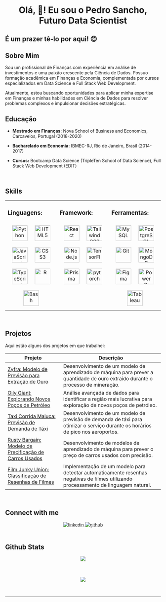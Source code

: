 # <div align="center">Olá, 👋! Eu sou o Pedro Sancho, Futuro Data Scientist</div>  
  

## É um prazer tê-lo por aqui! 😊  

 
## Sobre Mim

Sou um profissional de Finanças com experiência em análise de investimentos e uma paixão crescente pela Ciência de Dados. Possuo formação acadêmica em Finanças e Economia, complementada por cursos especializados em Data Science e Full Stack Web Development.

Atualmente, estou buscando oportunidades para aplicar minha expertise em Finanças e minhas habilidades em Ciência de Dados para resolver problemas complexos e impulsionar decisões estratégicas.

## Educação

- **Mestrado em Finanças:** Nova School of Business and Economics, Carcavelos, Portugal (2018-2020)
  
- **Bacharelado em Economia:** IBMEC-RJ, Rio de Janeiro, Brasil (2014-2017)

- **Cursos:** Bootcamp Data Science (TripleTen School of Data Science), Full Stack Web Development (EDIT)
  
<br/>  


## Skills  
<table><tr><td valign="top" width="33%">



### Linguagens:  
<div align="center">  
<a href="https://www.python.org/" target="_blank"><img style="margin: 10px" src="https://profilinator.rishav.dev/skills-assets/python-original.svg" alt="Python" height="50" /></a>  
<a href="https://en.wikipedia.org/wiki/HTML5" target="_blank"><img style="margin: 10px" src="https://profilinator.rishav.dev/skills-assets/html5-original-wordmark.svg" alt="HTML5" height="50" /></a>  
<a href="https://www.javascript.com/" target="_blank"><img style="margin: 10px" src="https://profilinator.rishav.dev/skills-assets/javascript-original.svg" alt="JavaScript" height="50" /></a>  
<a href="https://www.w3schools.com/css/" target="_blank"><img style="margin: 10px" src="https://profilinator.rishav.dev/skills-assets/css3-original-wordmark.svg" alt="CSS3" height="50" /></a>  
<a href="https://www.typescriptlang.org/" target="_blank"><img style="margin: 10px" src="https://profilinator.rishav.dev/skills-assets/typescript-original.svg" alt="TypeScript" height="50" /></a>  
<a href="https://www.r-project.org/" target="_blank"><img style="margin: 10px" src="https://profilinator.rishav.dev/skills-assets/r.svg" alt="R" height="50" /></a>  
<a href="https://www.gnu.org/software/bash/" target="_blank"><img style="margin: 10px" src="https://profilinator.rishav.dev/skills-assets/gnu_bash-icon.svg" alt="Bash" height="50" /></a>  
</div>

</td><td valign="top" width="33%">



### Framework:  
<div align="center">  
<a href="https://reactjs.org/" target="_blank"><img style="margin: 10px" src="https://profilinator.rishav.dev/skills-assets/react-original-wordmark.svg" alt="React" height="50" /></a>  
<a href="https://www.tailwindcss.com/" target="_blank"><img style="margin: 10px" src="https://profilinator.rishav.dev/skills-assets/tailwindcss.svg" alt="Tailwind CSS" height="50" /></a>  
<a href="https://nodejs.org/" target="_blank"><img style="margin: 10px" src="https://profilinator.rishav.dev/skills-assets/nodejs-original-wordmark.svg" alt="Node.js" height="50" /></a>  
<a href="https://www.tensorflow.org/" target="_blank"><img style="margin: 10px" src="https://profilinator.rishav.dev/skills-assets/tensorflow-icon.svg" alt="TensorFlow" height="50" /></a>  
<a href="https://www.prisma.io/" target="_blank"><img style="margin: 10px" src="https://profilinator.rishav.dev/skills-assets/prisma.png" alt="Prisma" height="50" /></a>  
<a href="https://pytorch.org/" target="_blank"><img style="margin: 10px" src="https://profilinator.rishav.dev/skills-assets/pytorch-icon.svg" alt="pytorch" height="50" /></a>  
</div>

</td><td valign="top" width="33%">



### Ferramentas:  
<div align="center">  
<a href="https://www.mysql.com/" target="_blank"><img style="margin: 10px" src="https://profilinator.rishav.dev/skills-assets/mysql-original-wordmark.svg" alt="MySQL" height="50" /></a>  
<a href="https://www.postgresql.org/" target="_blank"><img style="margin: 10px" src="https://profilinator.rishav.dev/skills-assets/postgresql-original-wordmark.svg" alt="PostgreSQL" height="50" /></a>  
<a href="https://github.com/" target="_blank"><img style="margin: 10px" src="https://profilinator.rishav.dev/skills-assets/git-scm-icon.svg" alt="Git" height="50" /></a>  
<a href="https://www.mongodb.com/" target="_blank"><img style="margin: 10px" src="https://profilinator.rishav.dev/skills-assets/mongodb-original-wordmark.svg" alt="MongoDB" height="50" /></a>  
<a href="https://www.figma.com/" target="_blank"><img style="margin: 10px" src="https://profilinator.rishav.dev/skills-assets/figma-icon.svg" alt="Figma" height="50" /></a>  
<a href="https://powerbi.microsoft.com/en-us/" target="_blank"><img style="margin: 10px" src="https://profilinator.rishav.dev/skills-assets/powerbi.png" alt="Power Bi" height="50" /></a>  
<a href="https://www.tableau.com/" target="_blank"><img style="margin: 10px" src="https://profilinator.rishav.dev/skills-assets/tableau.svg" alt="Tableau" height="50" /></a>  
</div>

</td></tr></table>  

<br/>  

## Projetos

Aqui estão alguns dos projetos em que trabalhei:

| Projeto | Descrição |
|---------|-----------|
| [Zyfra: Modelo de Previsão para Extração de Ouro](https://github.com/sanchopedro/zyfra) | Desenvolvimento de um modelo de aprendizado de máquina para prever a quantidade de ouro extraído durante o processo de mineração. |
| [Oily Giant: Explorando Novos Poços de Petróleo](https://github.com/sanchopedro/oily-giant) | Análise avançada de dados para identificar a região mais lucrativa para exploração de novos poços de petróleo. |
| [Taxi Corrida Maluca: Previsão de Demanda de Táxi](https://github.com/sanchopedro/taxi) | Desenvolvimento de um modelo de previsão de demanda de táxi para otimizar o serviço durante os horários de pico nos aeroportos. |
| [Rusty Bargain: Modelo de Precificação de Carros Usados](https://github.com/sanchopedro/rusty-bargain) | Desenvolvimento de modelos de aprendizado de máquina para prever o preço de carros usados com precisão. |
| [Film Junky Union: Classificação de Resenhas de Filmes](https://github.com/sanchopedro/imdb-reviews) | Implementação de um modelo para detectar automaticamente resenhas negativas de filmes utilizando processamento de linguagem natural. |

<br/>  

## Connect with me  
<div align="center">
<a href="https://linkedin.com/in/pedrosanchorodrigues" target="_blank">
<img src=https://img.shields.io/badge/linkedin-%231E77B5.svg?&style=for-the-badge&logo=linkedin&logoColor=white alt=linkedin style="margin-bottom: 5px;" />
</a>
<a href="https://github.com/sanchopedro" target="_blank">
<img src=https://img.shields.io/badge/github-%2324292e.svg?&style=for-the-badge&logo=github&logoColor=white alt=github style="margin-bottom: 5px;" />
</a>  
</div>  
  

<br/>  


## Github Stats  
<div align="center"><img src="https://github-readme-stats.vercel.app/api?username=sanchopedro&show_icons=true&count_private=true&hide_border=true" align="center" /></div>  

<br/> 

<br/>  

  

<br/>  

<div align="center">
<img src="https://komarev.com/ghpvc/?username=sanchopedro&&style=flat-square" align="center" />
</div>  

<br/>  

<div align="center"></div>
<br />

----

